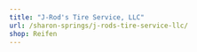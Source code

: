 ```yaml
---
title: "J-Rod's Tire Service, LLC"
url: /sharon-springs/j-rods-tire-service-llc/
shop: Reifen
---
```

